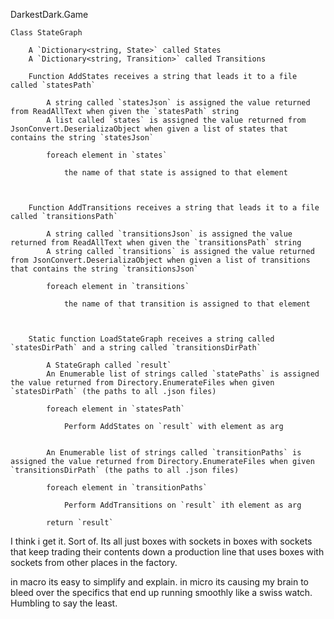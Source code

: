 ﻿DarkestDark.Game

	Class StateGraph

		A `Dictionary<string, State>` called States
		A `Dictionary<string, Transition>` called Transitions

		Function AddStates receives a string that leads it to a file called `statesPath`

			A string called `statesJson` is assigned the value returned from ReadAllText when given the `statesPath` string
			A list called `states` is assigned the value returned from JsonConvert.DeserializaObject when given a list of states that contains the string `statesJson`

			foreach element in `states`
				
				the name of that state is assigned to that element



		Function AddTransitions receives a string that leads it to a file called `transitionsPath`
		
			A string called `transitionsJson` is assigned the value returned from ReadAllText when given the `transitionsPath` string
			A string called `transitions` is assigned the value returned from JsonConvert.DeserializaObject when given a list of transitions that contains the string `transitionsJson`
			
			foreach element in `transitions`

				the name of that transition is assigned to that element



		Static function LoadStateGraph receives a string called `statesDirPath` and a string called `transitionsDirPath`

			A StateGraph called `result`
			An Enumerable list of strings called `statePaths` is assigned the value returned from Directory.EnumerateFiles when given `statesDirPath` (the paths to all .json files)

			foreach element in `statesPath`

				Perform AddStates on `result` with element as arg


			An Enumerable list of strings called `transitionPaths` is assigned the value returned from Directory.EnumerateFiles when given `transitionsDirPath` (the paths to all .json files) 

			foreach element in `transitionPaths`

				Perform AddTransitions on `result` ith element as arg

			return `result`




I think i get it. Sort of. Its all just boxes with sockets in boxes with sockets that keep trading their contents down a production line that uses
boxes with sockets from other places in the factory.

in macro its easy to simplify and explain.
in micro its causing my brain to bleed over the specifics that end up running smoothly like a swiss watch.
Humbling to say the least.